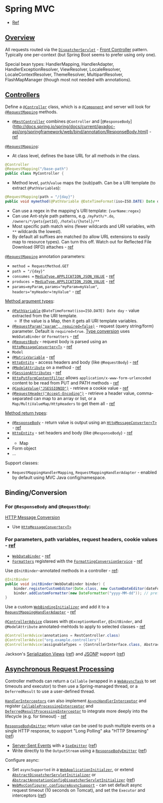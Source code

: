 # Spring MVC

* [Ref](http://docs.spring.io/spring/docs/current/spring-framework-reference/htmlsingle/#mvc)

## [Overview](http://docs.spring.io/spring/docs/current/spring-framework-reference/htmlsingle/#mvc-introduction)

All requests routed via the [`DispatcherServlet`](http://docs.spring.io/spring/docs/current/javadoc-api/org/springframework/web/servlet/DispatcherServlet.html) - [Front Controller](https://en.wikipedia.org/wiki/Front_controller) pattern.  Typically one per-context (but Spring Boot seems to prefer using only one).

Special bean types: HandlerMapping, HandlerAdapter, HandlerExceptionResolver, ViewResolver, LocaleResolver, LocaleContextResolver, ThemeResolver, MultipartResolver, FlashMapManager (though most not needed with annotations).

## [Controllers](http://docs.spring.io/spring/docs/current/spring-framework-reference/htmlsingle/#mvc-controller)

Define a [`@Controller`](http://docs.spring.io/spring/docs/current/javadoc-api/org/springframework/stereotype/Controller.html) class, which is a
  [`@Component`](http://docs.spring.io/spring/docs/current/javadoc-api/org/springframework/stereotype/Component.html)
  and server will look for 
  [`@RequestMapping`](http://docs.spring.io/spring/docs/current/javadoc-api/org/springframework/web/bind/annotation/RequestMapping.html) methods.

* [`@RestController`](http://docs.spring.io/spring/docs/current/javadoc-api/org/springframework/web/bind/annotation/RestController.html) combines `@Controller` and [`@ResponseBody`](http://docs.spring.io/spring/docs/current/javadoc-api/org/springframework/web/bind/annotation/ResponseBody.html] - [ref](http://docs.spring.io/spring/docs/current/spring-framework-reference/htmlsingle/#mvc-ann-restcontroller)

[`@RequestMapping`](http://docs.spring.io/spring/docs/current/javadoc-api/org/springframework/web/bind/annotation/RequestMapping.html):

* At class level, defines the base URL for all methods in the class.

```java
@Controller
@RequestMapping("/base-path")
public class MyController {
```

* Method level, `path`/`value` maps the (sub)path.  Can be a URI template (to extract `@PathVariable`s):

```java
@RequestMapping(path = "/{day}")
public void mymethod(@PathVariable @DateTimeFormat(iso=ISO.DATE) Date day) {
```

  * Can use a regex in the mapping's URI template: `{varName:regex}`
  * Can use Ant-style path patterns, e.g. `/myPath/*.do`, `/owners/*/pets{petId}`, `/hotels/{hotel}/**`
  * Most specific path match wins (fewer wildcards and URI variables, with `**` wildcards the lowest).
  * By default all suffixes are matched (to allow URL extensions to easily map to resource types).  Can turn this off.  Watch out for Reflected File Download (RFD) attaches - [ref](http://docs.spring.io/spring/docs/current/spring-framework-reference/htmlsingle/#mvc-ann-requestmapping-rfd)

[`@RequestMapping`](http://docs.spring.io/spring/docs/current/javadoc-api/org/springframework/web/bind/annotation/RequestMapping.html) annotation parameters:

* `method = RequestMethod.GET`
* `path = "/{day}"`
* `consumes =` [`MediaType.APPLICATION_JSON_VALUE`](http://docs.spring.io/spring/docs/current/javadoc-api/org/springframework/http/MediaType.html) - [ref](http://docs.spring.io/spring/docs/current/spring-framework-reference/htmlsingle/#mvc-ann-requestmapping-consumes)
* `produces =` [`MediaType.APPLICATION_JSON_VALUE`](http://docs.spring.io/spring/docs/current/javadoc-api/org/springframework/http/MediaType.html) - [ref](http://docs.spring.io/spring/docs/current/spring-framework-reference/htmlsingle/#mvc-ann-requestmapping-produces)
* `params=myParam`, `params="myParam=myValue"`, `headers="myHeader=!myValue"` - [ref](http://docs.spring.io/spring/docs/current/spring-framework-reference/htmlsingle/#mvc-ann-requestmapping-params-and-headers)

[Method argument types](http://docs.spring.io/spring/docs/current/spring-framework-reference/htmlsingle/#mvc-ann-arguments):

* [`@PathVariable`](http://docs.spring.io/spring/docs/current/javadoc-api/org/springframework/web/bind/annotation/PathVariable.html) `@DateTimeFormat(iso=ISO.DATE) Date day` - value extracted from the URI template.
  * If the value is a Map, then it gets all URI template variables.
* [`@RequestParam("param", required=false)`]() - request (query string/form) parameter.  Default is `required=true`.  [Type conversion](http://docs.spring.io/spring/docs/current/spring-framework-reference/htmlsingle/#mvc-ann-typeconversion) uses `WebDataBinder` or `Formatters` - [ref](http://docs.spring.io/spring/docs/current/spring-framework-reference/htmlsingle/#mvc-ann-requestparam)
* [`@RequestBody`](http://docs.spring.io/spring/docs/current/javadoc-api/org/springframework/web/bind/annotation/RequestBody.html) - request body is parsed using an [`HttpMessageConverter<T>`](http://docs.spring.io/spring/docs/current/javadoc-api/org/springframework/http/converter/HttpMessageConverter.html) - [ref](http://docs.spring.io/spring/docs/current/spring-framework-reference/htmlsingle/#mvc-ann-requestbody)
* `Model`
* [`@MatrixVariable`](http://docs.spring.io/spring/docs/current/javadoc-api/org/springframework/web/bind/annotation/MatrixVariable.html) - [ref](http://docs.spring.io/spring/docs/current/spring-framework-reference/htmlsingle/#mvc-ann-matrix-variables)
* [`HttpEntity`](http://docs.spring.io/spring/docs/current/javadoc-api/org/springframework/http/HttpEntity.html) - access headers and body (like `@RequestBody`) - [ref](http://docs.spring.io/spring/docs/current/spring-framework-reference/htmlsingle/#mvc-ann-httpentity)
* [`@ModelAttribute`](http://docs.spring.io/spring/docs/current/javadoc-api/org/springframework/web/bind/annotation/ModelAttribute.html) on a method - [ref](http://docs.spring.io/spring/docs/current/spring-framework-reference/htmlsingle/#mvc-ann-modelattrib-method-args)
* [`@SessionAttributes`](http://docs.spring.io/spring/docs/current/javadoc-api/org/springframework/web/bind/annotation/SessionAttributes.html) - [ref](http://docs.spring.io/spring/docs/current/spring-framework-reference/htmlsingle/#mvc-ann-sessionattrib)
* [`HttpPutFormContentFilter`](http://docs.spring.io/spring/docs/current/javadoc-api/org/springframework/web/filter/HttpPutFormContentFilter.html) allows `application/x-www-form-urlencoded` content to be read from PUT and PATH methods - [ref](http://docs.spring.io/spring/docs/current/spring-framework-reference/htmlsingle/#mvc-ann-form-urlencoded-data)
* [`@CookieValue("JSESSIONID")`](http://docs.spring.io/spring/docs/current/javadoc-api/org/springframework/web/bind/annotation/CookieValue.html) - retrieve a cookie value - [ref](http://docs.spring.io/spring/docs/current/spring-framework-reference/htmlsingle/#mvc-ann-cookievalue)
* [`@RequestHeader("Accept-Encoding")`](http://docs.spring.io/spring/docs/current/javadoc-api/org/springframework/web/bind/annotation/RequestHeader.html) - retrieve a header value, comma-separated can map to an array or list, or a `Map/MultiValueMap/HttpHeaders` to get them all - [ref](http://docs.spring.io/spring/docs/current/spring-framework-reference/htmlsingle/#mvc-ann-requestheader)

[Method return types](http://docs.spring.io/spring/docs/current/spring-framework-reference/htmlsingle/#mvc-ann-return-types):

* [`@ResponseBody`](http://docs.spring.io/spring/docs/current/javadoc-api/org/springframework/web/bind/annotation/ResponseBody.html) - return value is output using an [`HttpMessageConverter<T>`](http://docs.spring.io/spring/docs/current/javadoc-api/org/springframework/http/converter/HttpMessageConverter.html) - [ref](http://docs.spring.io/spring/docs/current/spring-framework-reference/htmlsingle/#mvc-ann-responsebody)
* [`HttpEntity`](http://docs.spring.io/spring/docs/current/javadoc-api/org/springframework/http/HttpEntity.html) - set headers and body (like `@ResponseBody`) - [ref](http://docs.spring.io/spring/docs/current/spring-framework-reference/htmlsingle/#mvc-ann-httpentity)
* * Map
* Form object
* ...

Support classes:

* `RequestMappingHandlerMapping`, `RequestMappingHandlerAdapter` - enabled by default using MVC Java config/namespace.

## Binding/Conversion

### For `@ResponseBody` and `@RequestBody`:

[HTTP Message Conversion](http://docs.spring.io/spring/docs/current/spring-framework-reference/htmlsingle/#rest-message-conversion)

* Use [`HttpMessageConverter<T>`](http://docs.spring.io/spring/docs/current/javadoc-api/org/springframework/http/converter/HttpMessageConverter.html) 

### For parameters, path variables, request headers, cookie values - [ref](http://docs.spring.io/spring/docs/current/spring-framework-reference/htmlsingle/#mvc-ann-typeconversion)

* [`WebDataBinder`](http://docs.spring.io/spring/docs/current/javadoc-api/org/springframework/web/bind/WebDataBinder.html) - [ref](http://docs.spring.io/spring/docs/current/spring-framework-reference/htmlsingle/#mvc-ann-webdatabinder)
* [`Formatters`](http://docs.spring.io/spring/docs/current/javadoc-api/org/springframework/format/Formatter.html) registered with the [`FormattingConversionService`](http://docs.spring.io/spring/docs/current/javadoc-api/org/springframework/format/support/FormattingConversionService.html) - [ref](http://docs.spring.io/spring/docs/current/spring-framework-reference/htmlsingle/#format)

Use `@InitBinder`-annotated methods in a controller - [ref](http://docs.spring.io/spring/docs/current/spring-framework-reference/htmlsingle/#mvc-ann-webdatabinder):

```java
@InitBinder
public void initBinder(WebDataBinder binder) {
    binder.registerCustomEditor(Date.class, new CustomDateEditor(dateFormat, false));
    binder.addCustomFormatter(new DateFormatter("yyyy-MM-dd")); // preferred
}
```

Use a custom [`WebBindingInitializer`](http://docs.spring.io/spring/docs/current/javadoc-api/org/springframework/web/bind/support/WebBindingInitializer.html) and add it to a [`RequestMappingHandlerAdapter`](http://docs.spring.io/spring/docs/current/javadoc-api/org/springframework/web/servlet/mvc/method/annotation/RequestMappingHandlerAdapter.html) - [ref](http://docs.spring.io/spring/docs/current/spring-framework-reference/htmlsingle/#mvc-ann-webbindinginitializer)


[`@ControllerAdvice`](http://docs.spring.io/spring/docs/current/javadoc-api/org/springframework/web/bind/annotation/ControllerAdvice.html) classes with `@ExceptionHandler`, `@InitBinder`, and `@ModelAttribute` annotated-mehtods to apply to selected classes - [ref](http://docs.spring.io/spring/docs/current/spring-framework-reference/htmlsingle/#mvc-ann-controller-advice)

```java
@ControllerAdvice(annotations = RestController.class)
@ControllerAdvice("org.example.controllers")
@ControllerAdvice(assignableTypes = {ControllerInterface.class, AbstractController.class})
```

Jackson's [Serialization Views](http://wiki.fasterxml.com/JacksonJsonViews) ([ref](http://docs.spring.io/spring/docs/current/spring-framework-reference/htmlsingle/#mvc-ann-jsonview))
and [JSONP](http://en.wikipedia.org/wiki/JSONP) support ([ref](http://docs.spring.io/spring/docs/current/spring-framework-reference/htmlsingle/#mvc-ann-jsonp))

## [Asynchronous Request Processing](http://docs.spring.io/spring/docs/current/spring-framework-reference/htmlsingle/#mvc-ann-async)

Controller methods can return a `Callable` (wrapped in a [`WebAsyncTask`](http://docs.spring.io/spring/docs/current/javadoc-api/org/springframework/web/context/request/async/WebAsyncTask.html) to set timeouts and executor) to then use a Spring-managed thread, or a `DeferredResult` to use a user-defined thread.

[`HandlerInterceptors`](http://docs.spring.io/spring/docs/current/javadoc-api/org/springframework/web/servlet/HandlerInterceptor.html) can also implement [`AsyncHandlerInterceptor`](http://docs.spring.io/spring/docs/current/javadoc-api/org/springframework/web/servlet/AsyncHandlerInterceptor.html) and register [`CallableProcessingInterceptor`](http://docs.spring.io/spring/docs/current/javadoc-api/org/springframework/web/context/request/async/CallableProcessingInterceptor.html) and [`DeferredResultProcessingInterceptor`](http://docs.spring.io/spring/docs/current/javadoc-api/org/springframework/web/context/request/async/DeferredResultProcessingInterceptor.html) to integrate more deeply into the lifecycle (e.g. for timeout) - [ref](http://docs.spring.io/spring/docs/current/spring-framework-reference/htmlsingle/#mvc-ann-async-interception)

[`ResponseBodyEmitter`](http://docs.spring.io/spring/docs/current/javadoc-api/org/springframework/web/servlet/mvc/method/annotation/ResponseBodyEmitter.html) return value can be used to push multiple events on a single HTTP response, to support "Long Polling" aka "HTTP Streaming" ([ref](http://docs.spring.io/spring/docs/current/spring-framework-reference/htmlsingle/#mvc-ann-async-http-streaming))
* [Server-Sent Events](http://www.w3.org/TR/eventsource/) with a [`SseEmitter`](http://docs.spring.io/spring/docs/current/javadoc-api/org/springframework/web/servlet/mvc/method/annotation/SseEmitter.html) ([ref](http://docs.spring.io/spring/docs/current/spring-framework-reference/htmlsingle/#mvc-ann-async-sse))
* Write directly to the `OutputStream` using a [`ResponseBodyEmitter`](http://docs.spring.io/spring/docs/current/javadoc-api/org/springframework/web/servlet/mvc/method/annotation/ResponseBodyEmitter.html) ([ref](http://docs.spring.io/spring/docs/current/spring-framework-reference/htmlsingle/#mvc-ann-async-output-stream))

Configure async:
* Set `asyncSupported` in a [`WebApplicationInitialzer`](http://docs.spring.io/spring/docs/current/javadoc-api/org/springframework/web/WebApplicationInitializer.html), or extend [`AbstractDispatcherServletInitializer`](http://docs.spring.io/spring/docs/current/javadoc-api/org/springframework/web/servlet/support/AbstractDispatcherServletInitializer.html) or [`AbstractAnnotationConfigDispatcherServletInitializer`](http://docs.spring.io/spring/docs/current/javadoc-api/org/springframework/web/servlet/support/AbstractAnnotationConfigDispatcherServletInitializer.html) ([ref](http://docs.spring.io/spring/docs/current/spring-framework-reference/htmlsingle/#mvc-ann-async-configuration))
* [`WebMvcConfigurer.configureAsyncSupport`](http://docs.spring.io/spring/docs/current/javadoc-api/org/springframework/web/servlet/config/annotation/WebMvcConfigurer.html#configureAsyncSupport-org.springframework.web.servlet.config.annotation.AsyncSupportConfigurer-) - can set default async request timeout (10 seconds on Tomcat), and set the `Executor` and interceptors ([ref](http://docs.spring.io/spring/docs/current/spring-framework-reference/htmlsingle/#mvc-ann-async-configuration-spring-mvc))
